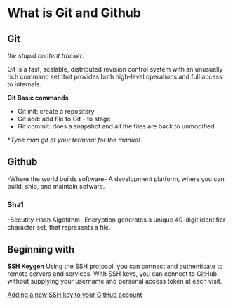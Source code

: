 # What is Git and Github
## Git ## 
_the stupid content tracker_. 

Git is a fast, scalable, distributed revision control system with an
       unusually rich command set that provides both high-level operations and
       full access to internals.

**Git Basic commands** 
- Git init: create a repository 
- Git add: add file to Git - to stage
- Git commit: does a snapshot and all the files are back to unmodified

**Type man git at your terminal for the manual*

## Github
-Where the world builds software-
A development platform, where you can build, ship, and maintain sofware. 


### Sha1 ###
-Secutity Hash Algotithm-
Encryption generates a unique 40-digit identifier character set, that represents a file.

## Beginning with

**SSH Keygen**
Using the SSH protocol, you can connect and authenticate to remote servers and services. With SSH keys, you can connect to GitHub without supplying your username and personal access token at each visit.  


[Adding a new SSH key to your GitHub account](https://docs.github.com/en/authentication/connecting-to-github-with-ssh/adding-a-new-ssh-key-to-your-github-account)
